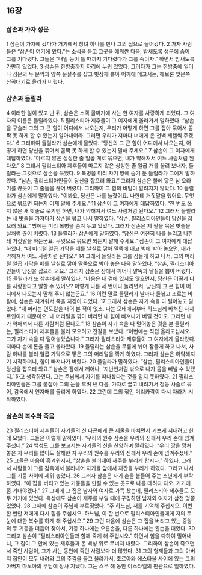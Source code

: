 ## 16장
### 삼손과 가자 성문
1 삼손이 가자에 갔다가 거기에서 창녀 하나를 만나 그의 집으로 들어갔다.
2 가자 사람들은 “삼손이 여기에 왔다.”는 소식을 듣고 그곳을 에워싼 다음, 밤새도록 성문에 숨어 그를 기다렸다. 그들은 “내일 동이 틀 때까지 기다렸다가 그를 죽이자.” 하면서 밤새도록 가만히 있었다.
3 삼손은 한밤중까지 자리에 누워 있었다. 그러다가 그는 한밤중에 일어나 성문의 두 문짝과 양쪽 문설주를 잡고 빗장째 뽑아 어깨에 메고서는, 헤브론 맞은쪽 산꼭대기로 올라가 버렸다.
### 삼손과 들릴라
4 이러한 일이 있고 난 뒤, 삼손은 소렉 골짜기에 사는 한 여자를 사랑하게 되었다. 그 여자의 이름은 들릴라였다.
5 필리스티아 제후들이 그 여자에게 올라가서 말하였다. “삼손을 구슬러 그의 그 큰 힘이 어디에서 나오는지, 우리가 어떻게 하면 그를 잡아 묶어서 꼼짝 못 하게 할 수 있는지 알아내어라. 그러면 우리가 저마다 너에게 은 천백 세켈씩 주겠다.”
6 그리하여 들릴라가 삼손에게 물었다. “당신의 그 큰 힘이 어디에서 나오는지, 어떻게 하면 당신을 묶어서 꼼짝 못 하게 할 수 있는지 말해 주세요.”
7 삼손이 그 여자에게 대답하였다. “마르지 않은 싱싱한 줄 일곱 개로 묶으면, 내가 약해져서 여느 사람처럼 된다오.”
8 그래서 필리스티아 제후들이 마르지 않은 싱싱한 줄 일곱 개를 올려 보내자, 들릴라는 그것으로 삼손을 묶었다.
9 복병을 미리 자기 방에 숨겨 둔 들릴라가 그에게 말하였다. “삼손, 필리스티아인들이 당신을 잡으러 와요.” 그러자 삼손은 불에 닿은 삼 오라기를 끊듯이 그 줄들을 끊어 버렸다. 그리하여 그 힘의 비밀이 알려지지 않았다.
10 들릴라가 삼손에게 말하였다. “이봐요, 당신은 나를 놀렸어요. 나한테 거짓말을 했어요. 무엇으로 묶으면 되는지 이제 말해 주세요.”
11 삼손이 그 여자에게 대답하였다. “한 번도 쓰지 않은 새 밧줄로 묶기만 하면, 내가 약해져서 여느 사람처럼 된다오.”
12 그래서 들릴라는 새 밧줄을 가져다가 삼손을 묶고 나서 말하였다. “삼손, 필리스티아인들이 당신을 잡으러 와요.” 방에는 미리 복병을 숨겨 두고 있었다. 그러자 삼손은 제 팔을 묶은 밧줄을 실처럼 끊어 버렸다.
13 들릴라가 삼손에게 말하였다. “당신은 여전히 나를 놀리고 나한테 거짓말을 하는군요. 무엇으로 묶으면 되는지 말해 주세요.” 삼손이 그 여자에게 대답하였다. “내 머리털 일곱 가닥을 베틀 날실로 땋아 말뚝에 매고 벽에 박아 놓으면, 내가 약해져서 여느 사람처럼 된다오.”
14 그래서 들릴라는 그를 잠들게 하고 나서, 그의 머리털 일곱 가닥을 베틀 날실로 땋아 말뚝으로 박아 놓은 다음 말하였다. “삼손, 필리스티아인들이 당신을 잡으러 와요.” 그러자 삼손은 잠에서 깨어나 말뚝과 날실을 뽑아 버렸다.
15 들릴라가 또 삼손에게 말하였다. “마음은 내 곁에 있지도 않으면서, 당신은 어떻게 나를 사랑한다고 말할 수 있어요? 이렇게 나를 세 번이나 놀리면서, 당신의 그 큰 힘이 어디에서 나오는지 말해 주지 않는군요.”
16 이런 말로 들릴라가 날마다 들볶고 조르는 바람에, 삼손은 지겨워서 죽을 지경이 되었다.
17 그래서 삼손은 자기 속을 다 털어놓고 말았다. “내 머리는 면도칼을 대어 본 적이 없소. 나는 모태에서부터 하느님께 바쳐진 나지르인이기 때문이오. 내 머리털을 깎아 버리면 내 힘이 빠져나가 버릴 것이오. 그러면 내가 약해져서 다른 사람처럼 된다오.”
18 삼손이 자기 속을 다 털어놓은 것을 본 들릴라는, 필리스티아 제후들을 불러 모으려고 전갈을 보냈다. “이번에는 직접 올라오십시오. 그가 자기 속을 다 털어놓았습니다.” 그러자 필리스티아 제후들이 그 여자에게 올라왔다. 저마다 손에 돈을 들고 올라왔다.
19 들릴라는 삼손을 무릎에 뉘어 잠들게 하고 나서, 사람 하나를 불러 일곱 가닥으로 땋은 그의 머리털을 깎게 하였다. 그러자 삼손은 허약해지기 시작하더니, 힘이 빠져나가 버렸다.
20 들릴라가 말하였다. “삼손, 필리스티아인들이 당신을 잡으러 와요.” 삼손은 잠에서 깨어나, ‘지난번처럼 밖으로 나가 몸을 빼낼 수 있겠지.’ 하고 생각하였다. 그는 주님께서 자기를 떠나셨다는 것을 알지 못하였다.
21 필리스티아인들은 그를 붙잡아 그의 눈을 후벼 낸 다음, 가자로 끌고 내려가서 청동 사슬로 묶어, 감옥에서 연자매를 돌리게 하였다.
22 그런데 그의 깎인 머리카락이 다시 자라기 시작하였다.
### 삼손의 복수와 죽음
23 필리스티아 제후들이 자기들의 신 다곤에게 큰 제물을 바치면서 기쁘게 지내려고 한데 모였다. 그들은 이렇게 말하였다. “우리의 원수 삼손을 우리의 신께서 우리 손에 넘겨주셨네.”
24 백성도 그를 보고서는 자기들의 신을 찬양하며 말하였다. “우리 땅을 망쳐 놓은 자 우리를 많이도 살해한 자 우리의 원수를 우리의 신께서 우리 손에 넘겨주셨네.”
25 그들은 마음이 흥겨워지자, “삼손을 불러내어 재주를 부리게 합시다.” 하였다. 그래서 사람들이 그를 감옥에서 불러내어 자기들 앞에서 재간을 부리게 하였다. 그러고 나서 그를 기둥 사이에 세워 놓았다.
26 그러자 삼손은 자기 손을 붙들어 주는 소년에게 부탁하였다. “이 집을 버티고 있는 기둥들을 만질 수 있는 곳으로 나를 데려다 다오. 거기에 좀 기대야겠다.”
27 그때에 그 집은 남자와 여자로 가득 찼는데, 필리스티아 제후들도 모두 거기에 있었다. 옥상에도 삼손이 재주를 부릴 때에 구경하던 남자와 여자가 삼천 명쯤 있었다.
28 그때에 삼손이 주님께 부르짖었다. “주 하느님, 저를 기억해 주십시오. 이번 한 번만 저에게 다시 힘을 주십시오. 하느님, 이 한 번으로 필리스티아인들에게 저의 두 눈에 대한 복수를 하게 해 주십시오.”
29 그런 다음에 삼손은 그 집을 버티고 있는 중앙의 두 기둥을 더듬어 찾아서, 기둥 하나에는 오른손을, 다른 하나에는 왼손을 대었다.
30 그리고 삼손이 “필리스티아인들과 함께 죽게 해 주십시오.” 하면서 힘을 다하여 밀어내니, 그 집이 그 안에 있는 제후들과 온 백성 위로 무너져 내렸다. 그리하여 삼손이 죽으면서 죽인 사람이, 그가 사는 동안에 죽인 사람보다 더 많았다.
31 그의 형제들과 그의 아버지 집안이 모두 내려와 그의 주검을 들고 올라가서, 초르아와 에스타올 사이에 있는 그의 아버지 마노아의 무덤에 장사 지냈다. 그는 스무 해 동안 이스라엘의 판관으로 일하였다.
